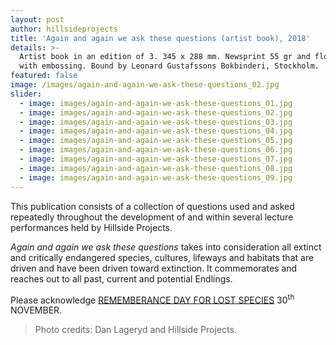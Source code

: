 ```yaml
---
layout: post
author: hillsideprojects
title: 'Again and again we ask these questions (artist book), 2018'
details: >-
  Artist book in an edition of 3. 345 x 288 mm. Newsprint 55 gr and flock cover
  with embossing. Bound by Leonard Gustafssons Bokbinderi, Stockholm.
featured: false
image: /images/again-and-again-we-ask-these-questions_02.jpg
slider:
  - image: images/again-and-again-we-ask-these-questions_01.jpg
  - image: images/again-and-again-we-ask-these-questions_02.jpg
  - image: images/again-and-again-we-ask-these-questions_03.jpg
  - image: images/again-and-again-we-ask-these-questions_04.jpg
  - image: images/again-and-again-we-ask-these-questions_05.jpg
  - image: images/again-and-again-we-ask-these-questions_06.jpg
  - image: images/again-and-again-we-ask-these-questions_07.jpg
  - image: images/again-and-again-we-ask-these-questions_08.jpg
  - image: images/again-and-again-we-ask-these-questions_09.jpg
---
```


This publication consists of a collection of questions used and asked repeatedly throughout the development of and within several lecture performances held by Hillside Projects.

_Again and again we ask these questions_ takes into consideration all extinct and critically endangered species, cultures, lifeways and habitats that are driven and have been driven toward extinction. It commemorates and reaches out to all past, current and potential Endlings.

Please acknowledge <a href="https://www.lostspeciesday.org/?page_id=25" target="blank">REMEMBERANCE DAY FOR LOST SPECIES</a> 30<sup>th</sup> NOVEMBER.

> Photo credits: Dan Lageryd and Hillside Projects.

